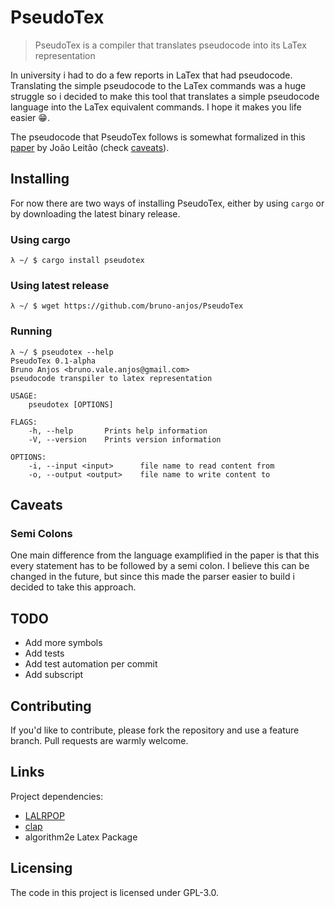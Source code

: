 # PseudoTex
> PseudoTex is a compiler that translates pseudocode into its LaTex representation

In university i had to do a few reports in LaTex that had pseudocode. Translating the simple pseudocode to the LaTex commands was a huge struggle so i decided to make this tool that translates a simple pseudocode language into the LaTex equivalent commands. I hope it makes you life easier :grin:.

The pseudocode that PseudoTex follows is somewhat formalized in this [paper](PseudoCodeNotes.pdf) by João Leitão (check [caveats](#Caveats)).

## Installing
For now there are two ways of installing PseudoTex, either by using `cargo` or by downloading the latest binary release.

### Using cargo

```shell
λ ~/ $ cargo install pseudotex
```

### Using latest release

```shell
λ ~/ $ wget https://github.com/bruno-anjos/PseudoTex
```

### Running

```shell
λ ~/ $ pseudotex --help
PseudoTex 0.1-alpha
Bruno Anjos <bruno.vale.anjos@gmail.com>
pseudocode transpiler to latex representation

USAGE:
    pseudotex [OPTIONS]

FLAGS:
    -h, --help       Prints help information
    -V, --version    Prints version information

OPTIONS:
    -i, --input <input>      file name to read content from
    -o, --output <output>    file name to write content to
```

## Caveats

### Semi Colons

One main difference from the language examplified in the paper is that this every statement has to be followed by a semi colon. I believe this can be changed in the future, but since this made the parser easier to build i decided to take this approach.

## TODO

* Add more symbols
* Add tests
* Add test automation per commit
* Add subscript

## Contributing

If you'd like to contribute, please fork the repository and use a feature
branch. Pull requests are warmly welcome.

## Links

Project dependencies:
- [LALRPOP](http://lalrpop.github.io/lalrpop/)
- [clap](https://clap.rs)
- algorithm2e Latex Package


## Licensing

The code in this project is licensed under GPL-3.0.
